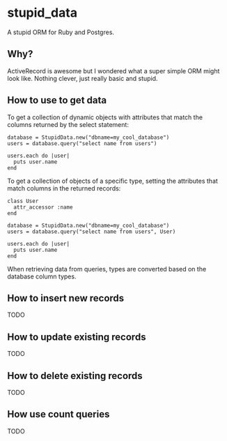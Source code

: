 stupid_data
===========

A stupid ORM for Ruby and Postgres. 

Why?
----

ActiveRecord is awesome but I wondered what a super simple ORM might look like. Nothing clever, just really basic and stupid.

How to use to get data
----------------------

To get a collection of dynamic objects with attributes that match the columns returned by the select statement:

```
database = StupidData.new("dbname=my_cool_database")
users = database.query("select name from users")

users.each do |user|
  puts user.name
end
```

To get a collection of objects of a specific type, setting the attributes that match columns in the returned records:

```
class User
  attr_accessor :name
end

database = StupidData.new("dbname=my_cool_database")
users = database.query("select name from users", User)

users.each do |user|
  puts user.name
end
```

When retrieving data from queries, types are converted based on the database column types.

How to insert new records
-------------------------

TODO

How to update existing records
------------------------------

TODO

How to delete existing records
------------------------------

TODO

How use count queries
---------------------

TODO
